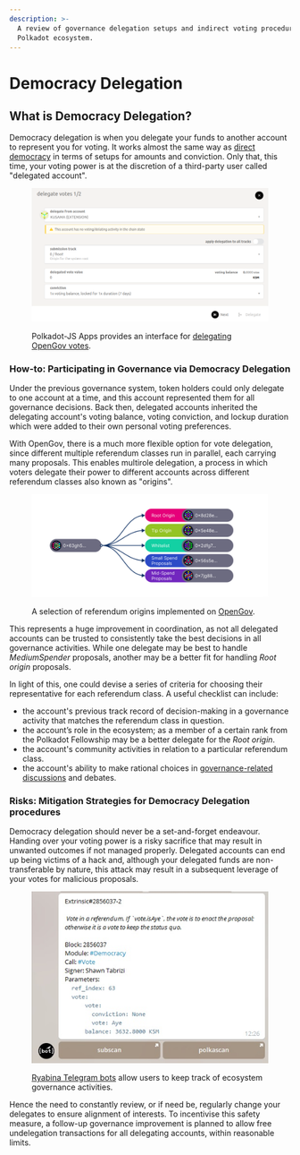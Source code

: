 ```yaml
---
description: >-
  A review of governance delegation setups and indirect voting procedures in the
  Polkadot ecosystem.
---
```


# Democracy Delegation

## What is Democracy Delegation?

Democracy delegation is when you delegate your funds to another account to represent you for voting. It works almost the same way as [direct democracy](direct-democracy.md) in terms of setups for amounts and conviction. Only that, this time, your voting power is at the discretion of a third-party user called "delegated account".

<figure><img src="../../../.gitbook/assets/O_VDelegation.png" alt="An interface for delegating democracy on Polkadot JS app."><figcaption><p>Polkadot-JS Apps provides an interface for <a href="https://polkadot.js.org/apps/#/referenda">delegating OpenGov votes</a>.</p></figcaption></figure>



### How-to: Participating in Governance via Democracy Delegation

Under the previous governance system, token holders could only delegate to one account at a time, and this account represented them for all governance decisions. Back then, delegated accounts inherited the delegating account's voting balance, voting conviction, and lockup duration which were added to their own personal voting preferences.&#x20;

With OpenGov, there is a much more flexible option for vote delegation, since different multiple referendum classes run in parallel, each carrying many proposals. This enables multirole delegation, a process in which voters delegate their power to different accounts across different referendum classes also known as "origins".

<figure><img src="../../../.gitbook/assets/O_VGov2.png" alt="A sample of referendum classes from the upcoming Gov 2.0/OpenGov upgrade."><figcaption><p>A selection of referendum origins implemented on <a href="https://guide.kusama.network/docs/maintain-guides-opengov/#origins-and-tracks">OpenGov</a>.</p></figcaption></figure>

This represents a huge improvement in coordination, as not all delegated accounts can be trusted to consistently take the best decisions in all governance activities. While one delegate may be best to handle _MediumSpender_ proposals, another may be a better fit for handling _Root origin_ proposals.

In light of this, one could devise a series of criteria for choosing their representative for each referendum class. A useful checklist can include:

* the account's previous track record of decision-making in a governance activity that matches the referendum class in question.&#x20;
* the account’s role in the ecosystem; as a member of a certain rank from the Polkadot Fellowship may be a better delegate for the _Root origin_.
* the account's community activities in relation to a particular referendum class.&#x20;
* the account's ability to make rational choices in [governance-related discussions](../../4.social-support/polkassembly.md) and debates.



### **Risks: Mitigation Strategies for** Democracy Delegation procedures

Democracy delegation should never be a set-and-forget endeavour. Handing over your voting power is a risky sacrifice that may result in unwanted outcomes if not managed properly. Delegated accounts can end up being victims of a hack and, although your delegated funds are non-transferable by nature, this attack may result in a subsequent leverage of your votes for malicious proposals.&#x20;

<figure><img src="../../../.gitbook/assets/O_VRyabinabot.jpg" alt="A sample of Ryabina Telegram bot keeping track of Polkadot governance activities."><figcaption><p><a href="https://ryabina.medium.com/track-anything-ultimate-guide-for-polkadot-and-kusama-telegram-bots-a47aa913f8b">Ryabina Telegram bots</a> allow users to keep track of ecosystem governance activities. </p></figcaption></figure>

Hence the need to constantly review, or if need be, regularly change your delegates to ensure alignment of interests. To incentivise this safety measure, a follow-up governance improvement is planned to allow free undelegation transactions for all delegating accounts, within reasonable limits.&#x20;

